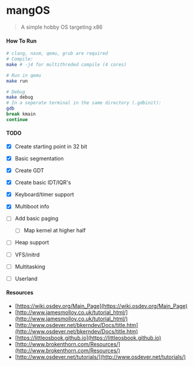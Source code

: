 # mangOS

> A simple hobby OS targeting x86

#### How To Run
```bash
# clang, nasm, qemu, grub are required
# Compile:
make # -j4 for multithreded compile (4 cores)

# Run in qemu
make run

# Debug
make debug
# In a seperate terminal in the same directory (.gdbinit):
gdb
break kmain
continue
```

#### TODO
- [x] Create starting point in 32 bit
- [x] Basic segmentation
- [x] Create GDT
- [x] Create basic IDT/IQR's
- [x] Keyboard/timer support
- [x] Multiboot info
- [ ] Add basic paging
    - [ ] Map kernel at higher half
- [ ] Heap support
- [ ] VFS/initrd
- [ ] Multitasking
- [ ] Userland



#### Resources
* [https://wiki.osdev.org/Main_Page](https://wiki.osdev.org/Main_Page)
* [http://www.jamesmolloy.co.uk/tutorial_html/](http://www.jamesmolloy.co.uk/tutorial_html/)
* [http://www.osdever.net/bkerndev/Docs/title.htm](http://www.osdever.net/bkerndev/Docs/title.htm)
* [https://littleosbook.github.io](https://littleosbook.github.io)
* [http://www.brokenthorn.com/Resources/](http://www.brokenthorn.com/Resources/)
* [http://www.osdever.net/tutorials/](http://www.osdever.net/tutorials/)
